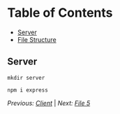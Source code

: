 # Table of Contents

- [Server](#server)
- [File Structure](./README.md/#file-structure)

## Server

```
mkdir server
```

```
npm i express
```


_Previous: [Client](./client.md)_ | _Next: [File 5](file5.md)_
